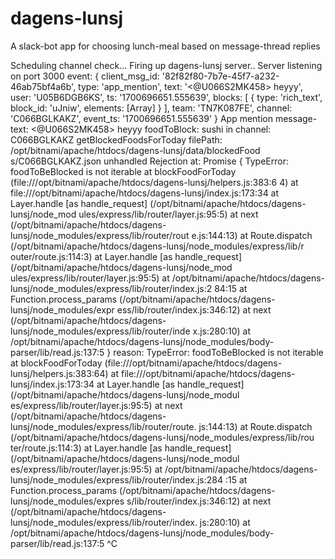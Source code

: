 # dagens-lunsj

A slack-bot app for choosing lunch-meal based on message-thread replies

Scheduling channel check...
Firing up dagens-lunsj server..
Server listening on port 3000
event: {
client_msg_id: '82f82f80-7b7e-45f7-a232-46ab75bf4a6b',
type: 'app_mention',
text: '<@U066S2MK458> heyyy',
user: 'U05B6DGB6KS',
ts: '1700696651.555639',
blocks: [ { type: 'rich_text', block_id: 'uJniw', elements: [Array] } ],
team: 'TN7K087FE',
channel: 'C066BGLKAKZ',
event_ts: '1700696651.555639'
}
App mention message-text:
<@U066S2MK458> heyyy
foodToBlock: sushi in channel: C066BGLKAKZ
getBlockedFoodsForToday filePath: /opt/bitnami/apache/htdocs/dagens-lunsj/data/blockedFood
s/C066BGLKAKZ.json
unhandled Rejection at: Promise {
<rejected> TypeError: foodToBeBlocked is not iterable
at blockFoodForToday (file:///opt/bitnami/apache/htdocs/dagens-lunsj/helpers.js:383:6 4)
at file:///opt/bitnami/apache/htdocs/dagens-lunsj/index.js:173:34
at Layer.handle [as handle_request] (/opt/bitnami/apache/htdocs/dagens-lunsj/node_mod
ules/express/lib/router/layer.js:95:5)
at next (/opt/bitnami/apache/htdocs/dagens-lunsj/node_modules/express/lib/router/rout
e.js:144:13)
at Route.dispatch (/opt/bitnami/apache/htdocs/dagens-lunsj/node_modules/express/lib/r
outer/route.js:114:3)
at Layer.handle [as handle_request] (/opt/bitnami/apache/htdocs/dagens-lunsj/node_mod
ules/express/lib/router/layer.js:95:5)
at /opt/bitnami/apache/htdocs/dagens-lunsj/node_modules/express/lib/router/index.js:2
84:15
at Function.process_params (/opt/bitnami/apache/htdocs/dagens-lunsj/node_modules/expr
ess/lib/router/index.js:346:12)
at next (/opt/bitnami/apache/htdocs/dagens-lunsj/node_modules/express/lib/router/inde
x.js:280:10)
at /opt/bitnami/apache/htdocs/dagens-lunsj/node_modules/body-parser/lib/read.js:137:5
} reason: TypeError: foodToBeBlocked is not iterable
at blockFoodForToday (file:///opt/bitnami/apache/htdocs/dagens-lunsj/helpers.js:383:64)
at file:///opt/bitnami/apache/htdocs/dagens-lunsj/index.js:173:34
at Layer.handle [as handle_request] (/opt/bitnami/apache/htdocs/dagens-lunsj/node_modul
es/express/lib/router/layer.js:95:5)
at next (/opt/bitnami/apache/htdocs/dagens-lunsj/node_modules/express/lib/router/route.
js:144:13)
at Route.dispatch (/opt/bitnami/apache/htdocs/dagens-lunsj/node_modules/express/lib/rou
ter/route.js:114:3)
at Layer.handle [as handle_request] (/opt/bitnami/apache/htdocs/dagens-lunsj/node_modul
es/express/lib/router/layer.js:95:5)
at /opt/bitnami/apache/htdocs/dagens-lunsj/node_modules/express/lib/router/index.js:284
:15
at Function.process_params (/opt/bitnami/apache/htdocs/dagens-lunsj/node_modules/expres
s/lib/router/index.js:346:12)
at next (/opt/bitnami/apache/htdocs/dagens-lunsj/node_modules/express/lib/router/index.
js:280:10)
at /opt/bitnami/apache/htdocs/dagens-lunsj/node_modules/body-parser/lib/read.js:137:5
^C
